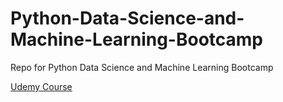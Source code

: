 # Python-Data-Science-and-Machine-Learning-Bootcamp
Repo for Python Data Science and Machine Learning Bootcamp

[Udemy Course](https://www.udemy.com/course/python-for-data-science-and-machine-learning-bootcamp)
